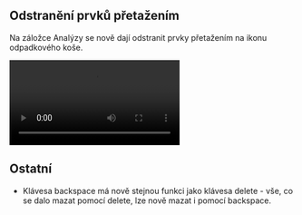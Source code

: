 ﻿---
categories: [kiwi]
layout: kiwi
---
## Odstranění prvků přetažením
Na záložce Analýzy se nově dají odstranit prvky přetažením na ikonu odpadkového koše.


<video src="{{site.url}}/data/kiwipopelnice.mp4" type="video/mp4" controls>Odstranění prvků pomocí odpadkového koše</video>


## Ostatní
<ul>
<li>Klávesa backspace má nově stejnou funkci jako klávesa delete - vše, co se dalo mazat pomocí delete, lze nově mazat i pomocí backspace.</li>
</ul>
